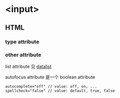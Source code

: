 # \<input>

## HTML

### type attribute


### other attribute

list attribute 见 [datalist](../datalist/index.md)

autofocus attribute 是一个 boolean attribute

```
autocomplete="off" // value: off, on, ...
spellcheck="false" // value: default, true, false
```

